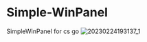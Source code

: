 # Simple-WinPanel
SimpleWinPanel for cs go
![20230224193137_1](https://user-images.githubusercontent.com/82530729/221118908-61efd622-fda6-4188-b5f9-db5d3443ec24.jpg)
